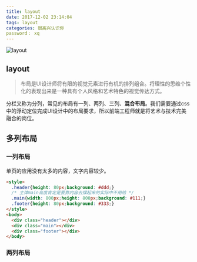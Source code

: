 ```yaml
---
title: layout
date: 2017-12-02 23:14:04
tags: layout
categories: 很高兴认识你
password： xq
---
```


![layout](https://wallpapers.wallhaven.cc/wallpapers/full/wallhaven-375080.jpg)

<!-- more -->

## layout

> 布局是UI设计师将有限的视觉元素进行有机的排列组合。将理性的思维个性化的表现出来是一种具有个人风格和艺术特色的视觉传达方式。

分栏又称为分列，常见的布局有一列、两列、三列、**混合布局**。我们需要通过css中的浮动定位完成UI设计中的布局要求，所以前端工程师就是将艺术与技术完美融合的岗位。



## 多列布局

### 一列布局

单页的应用没有太多的内容，文字内容较少。

```html
<style>
  .header{height: 80px;background: #ddd;}
  /* 主体main高度肯定是要靠内容去撑起来的实际中不用给 */
  .main{width: 800px;height: 800px;background: #111;}
  .footer{height: 80px;background: #333;}
</style>
<body>
  <div class="header"></div>
  <div class="main"></div>
  <div class="footer"></div>
</body>
```



### 两列布局

